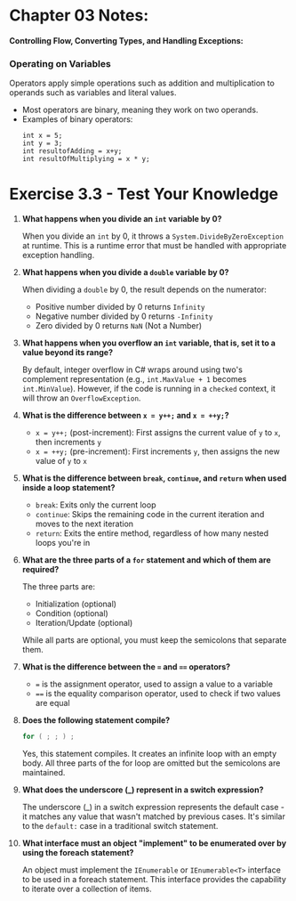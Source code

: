 # Chapter 03 Notes:
#### Controlling Flow, Converting Types, and Handling Exceptions:


### Operating on Variables
Operators apply simple operations such as addition and multiplication to operands such as variables and literal values.

- Most operators are binary, meaning they work on two operands.
- Examples of binary operators:
  ```
  int x = 5;
  int y = 3;
  int resultofAdding = x+y;
  int resultOfMultiplying = x * y;
  ```

# Exercise 3.3 - Test Your Knowledge

1. **What happens when you divide an `int` variable by 0?**

   When you divide an `int` by 0, it throws a `System.DivideByZeroException` at runtime. This is a runtime error that must be handled with appropriate exception handling.

2. **What happens when you divide a `double` variable by 0?**

   When dividing a `double` by 0, the result depends on the numerator:
   * Positive number divided by 0 returns `Infinity`
   * Negative number divided by 0 returns `-Infinity`
   * Zero divided by 0 returns `NaN` (Not a Number)

3. **What happens when you overflow an `int` variable, that is, set it to a value beyond its range?**

   By default, integer overflow in C# wraps around using two's complement representation (e.g., `int.MaxValue + 1` becomes `int.MinValue`). However, if the code is running in a `checked` context, it will throw an `OverflowException`.

4. **What is the difference between `x = y++;` and `x = ++y;`?**

   * `x = y++;` (post-increment): First assigns the current value of `y` to `x`, then increments `y`
   * `x = ++y;` (pre-increment): First increments `y`, then assigns the new value of `y` to `x`

5. **What is the difference between `break`, `continue`, and `return` when used inside a loop statement?**

   * `break`: Exits only the current loop
   * `continue`: Skips the remaining code in the current iteration and moves to the next iteration
   * `return`: Exits the entire method, regardless of how many nested loops you're in

6. **What are the three parts of a `for` statement and which of them are required?**

   The three parts are:
   * Initialization (optional)
   * Condition (optional)
   * Iteration/Update (optional)
   
   While all parts are optional, you must keep the semicolons that separate them.

7. **What is the difference between the `=` and `==` operators?**

   * `=` is the assignment operator, used to assign a value to a variable
   * `==` is the equality comparison operator, used to check if two values are equal

8. **Does the following statement compile?**

   ```csharp
   for ( ; ; ) ;
   ```
   Yes, this statement compiles. It creates an infinite loop with an empty body. All three parts of the for loop are omitted but the semicolons are maintained.

9. **What does the underscore (_) represent in a switch expression?**

   The underscore (_) in a switch expression represents the default case - it matches any value that wasn't matched by previous cases. It's similar to the `default:` case in a traditional switch statement.

10. **What interface must an object "implement" to be enumerated over by using the foreach statement?**

    An object must implement the `IEnumerable` or `IEnumerable<T>` interface to be used in a foreach statement. This interface provides the capability to iterate over a collection of items.
